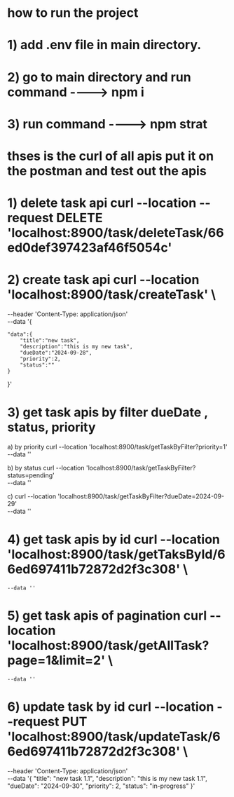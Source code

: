 # how to run the project

# 1)  add .env file in main directory.
# 2) go to main directory and run command ----> npm i
# 3) run command ----> npm strat

# thses is the curl of all apis put it on the postman and test out the apis
# 1) delete task api curl --location --request DELETE 'localhost:8900/task/deleteTask/66ed0def397423af46f5054c'
# 2) create task api curl --location 'localhost:8900/task/createTask' \
--header 'Content-Type: application/json' \
--data '{

    "data":{
        "title":"new task",
        "description":"this is my new task",
        "dueDate":"2024-09-28",
        "priority":2,
        "status":""
    }
}'
# 3) get task apis by filter dueDate , status,  priority
   a) by priority curl --location 'localhost:8900/task/getTaskByFilter?priority=1' \
    --data ''

  b) by status curl --location 'localhost:8900/task/getTaskByFilter?status=pending' \
    --data ''

 c) curl --location 'localhost:8900/task/getTaskByFilter?dueDate=2024-09-29' \
    --data ''

# 4) get task apis by id  curl --location 'localhost:8900/task/getTaksById/66ed697411b72872d2f3c308' \
    --data ''

# 5) get task apis of pagination curl --location 'localhost:8900/task/getAllTask?page=1&limit=2' \
    --data ''

# 6) update task by id curl --location --request PUT 'localhost:8900/task/updateTask/66ed697411b72872d2f3c308' \
--header 'Content-Type: application/json' \
    --data '{
    "title": "new task 1.1",
    "description": "this is my new task 1.1",
    "dueDate": "2024-09-30",
    "priority": 2,
    "status": "in-progress"
}'

